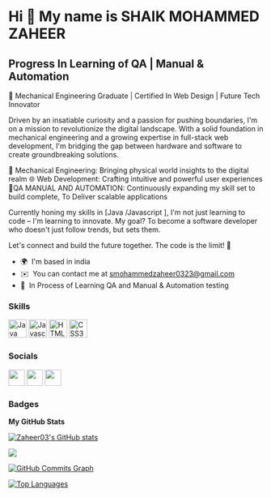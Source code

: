 Hi 👋 My name is SHAIK MOHAMMED ZAHEER
=======================

Progress In Learning of QA | Manual & Automation
---------------

🚀 Mechanical Engineering Graduate | Certified In Web Design | Future Tech Innovator

Driven by an insatiable curiosity and a passion for pushing boundaries, I'm on a mission to revolutionize the digital landscape. With a solid foundation in mechanical engineering and a growing expertise in full-stack web development, I'm bridging the gap between hardware and software to create groundbreaking solutions.

🔧 Mechanical Engineering: Bringing physical world insights to the digital realm
🌐 Web Development: Crafting intuitive and powerful user experiences
🔬QA MANUAL AND AUTOMATION: Continuously expanding my skill set to build complete, To Deliver scalable applications

Currently honing my skills in [Java /Javascript ], I'm not just learning to code – I'm learning to innovate. My goal? To become a software developer who doesn't just follow trends, but sets them.

Let's connect and build the future together. The code is the limit! 🚀

* 🌍  I'm based in india
* ✉️  You can contact me at [smohammedzaheer0323@gmail.com](mailto:smohammedzaheer0323@gmail.com)
* 🧠  In Process of Learning QA and Manual & Automation testing

### Skills

<p align="left">
<a href="https://developer.mozilla.org/en-US/docs/Web/Java" target="_blank" rel="noreferrer"><img src="https://raw.githubusercontent.com/danielcranney/readme-generator/main/public/icons/skills/java-colored.svg" width="36" height="36" alt="Java" /></a>
<a href="https://developer.mozilla.org/en-US/docs/Web/Javascript" target="_blank" rel="noreferrer"><img src="https://raw.githubusercontent.com/danielcranney/readme-generator/main/public/icons/skills/javascript-colored.svg" width="36" height="36" alt="Javascript" /></a>
<a href="https://developer.mozilla.org/en-US/docs/Glossary/HTML5" target="_blank" rel="noreferrer"><img src="https://raw.githubusercontent.com/danielcranney/readme-generator/main/public/icons/skills/html5-colored.svg" width="36" height="36" alt="HTML5" /></a>
<a href="https://www.w3.org/TR/CSS/#css" target="_blank" rel="noreferrer"><img src="https://raw.githubusercontent.com/danielcranney/readme-generator/main/public/icons/skills/css3-colored.svg" width="36" height="36" alt="CSS3" /></a>
</p>


### Socials

<p align="left"> <a href="https://www.github.com/Zaheer03" target="_blank" rel="noreferrer"><img src="https://raw.githubusercontent.com/danielcranney/readme-generator/main/public/icons/socials/github.svg" width="32" height="32" /></a> <a href="http://www.instagram.com/itsmohdzaheer" target="_blank" rel="noreferrer"><img src="https://raw.githubusercontent.com/danielcranney/readme-generator/main/public/icons/socials/instagram.svg" width="32" height="32" /></a> <a href="https://www.twitter.com/itsmohdzaheer" target="_blank" rel="noreferrer"><img src="https://raw.githubusercontent.com/danielcranney/readme-generator/main/public/icons/socials/twitter.svg" width="32" height="32" /></a></p>

### Badges

<b>My GitHub Stats</b>

<a href="http://www.github.com/Zaheer03"><img src="https://github-readme-stats.vercel.app/api?username=Zaheer03&show_icons=true&hide=&count_private=true&title_color=0891b2&text_color=ffffff&icon_color=0891b2&bg_color=1c1917&hide_border=true&show_icons=true" alt="Zaheer03's GitHub stats" /></a>

<a href="http://www.github.com/Zaheer03"><img src="https://github-readme-streak-stats.herokuapp.com/?user=Zaheer03&stroke=ffffff&background=1c1917&ring=0891b2&fire=0891b2&currStreakNum=ffffff&currStreakLabel=0891b2&sideNums=ffffff&sideLabels=ffffff&dates=ffffff&hide_border=true" /></a>

<a href="http://www.github.com/Zaheer03"><img src="https://activity-graph.herokuapp.com/graph?username=Zaheer03&bg_color=1c1917&color=ffffff&line=0891b2&point=ffffff&area_color=1c1917&area=true&hide_border=true&custom_title=GitHub%20Commits%20Graph" alt="GitHub Commits Graph" /></a>

<a href="https://github.com/Zaheer03" align="left"><img src="https://github-readme-stats.vercel.app/api/top-langs/?username=Zaheer03&langs_count=10&title_color=0891b2&text_color=ffffff&icon_color=0891b2&bg_color=1c1917&hide_border=true&locale=en&custom_title=Top%20%Languages" alt="Top Languages" /></a>

